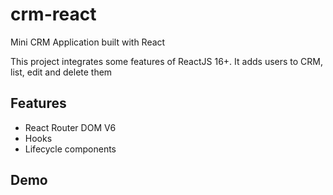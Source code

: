 # crm-react
Mini CRM Application built with React

This project integrates some features of ReactJS 16+. It adds users to CRM, list, edit and delete them

## Features

* React Router DOM V6
* Hooks
* Lifecycle components

## Demo
